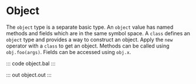 # Object

The `object` type is a separate basic type. An `object` value has named methods and fields which are in the same symbol space.
A `class` defines an `object` type and provides a way to construct an object. Apply the `new` operator with a `class` to get an object.
Methods can be called using `obj.foo(args)`. Fields can be accessed using `obj.x`.

::: code object.bal :::

::: out object.out :::
